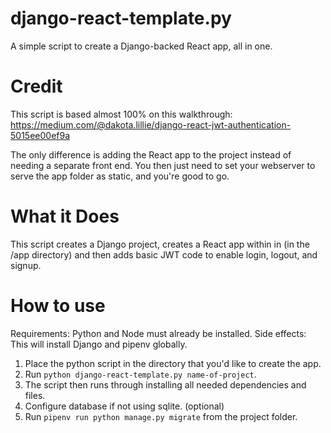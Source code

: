 # django-react-template.py
A simple script to create a Django-backed React app, all in one.

# Credit
This script is based almost 100% on this walkthrough:
https://medium.com/@dakota.lillie/django-react-jwt-authentication-5015ee00ef9a

The only difference is adding the React app to the project instead of needing a separate front end.  You then just need to set your webserver to serve the app folder as static, and you're good to go.

# What it Does
This script creates a Django project, creates a React app within in (in the /app directory) and then adds basic JWT code to enable login, logout, and signup.  

# How to use
Requirements: Python and Node must already be installed.
Side effects: This will install Django and pipenv globally.

1. Place the python script in the directory that you'd like to create the app.
2. Run `python django-react-template.py name-of-project`.
3. The script then runs through installing all needed dependencies and files.
4. Configure database if not using sqlite. (optional)
5. Run `pipenv run python manage.py migrate` from the project folder.
